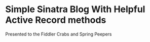 # Simple Sinatra Blog With Helpful Active Record methods

Presented to the Fiddler Crabs and Spring Peepers